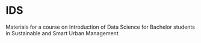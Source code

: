 # IDS
Materials for a course on Introduction of Data Science for Bachelor students in Sustainable and Smart Urban Management
